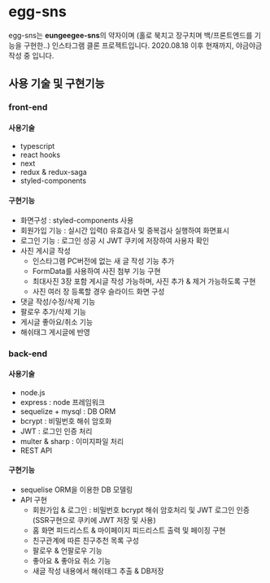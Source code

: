 # egg-sns
egg-sns는 **eungeegee-sns**의 약자이며 (홀로 북치고 장구치며 백/프론트엔드를 기능을 구현한..) 인스타그램 클론 프로젝트입니다.
2020.08.18 이후 현재까지, 야금야금 작성 중 입니다.

## 사용 기술 및 구현기능
### front-end
#### 사용기술
- typescript
- react hooks
- next
- redux & redux-saga
- styled-components
#### 구현기능
- 화면구성 : styled-components 사용
- 회원가입 기능 : 실시간 입력() 유효검사 및 중복검사 실행하여 화면표시
- 로그인 기능 : 로그인 성공 시 JWT 쿠키에 저장하여 사용자 확인
- 사진 게시글 작성
  - 인스타그램 PC버전에 없는 새 글 작성 기능 추가
  - FormData를 사용하여 사진 첨부 기능 구현
  - 최대사진 3장 포함 게시글 작성 가능하며, 사진 추가 & 제거 가능하도록 구현
  - 사진 여러 장 등록할 경우 슬라이드 화면 구성
- 댓글 작성/수정/삭제 기능
- 팔로우 추가/삭제 기능
- 게시글 좋아요/취소 기능
- 해쉬태그 게시글에 반영

### back-end
#### 사용기술
- node.js
- express : node 프레임워크
- sequelize + mysql  : DB ORM 
- bcrypt : 비밀번호 해쉬 암호화
- JWT : 로그인 인증 처리
- multer & sharp : 이미지파일 처리
- REST API

#### 구현기능
- sequelise ORM을 이용한 DB 모델링
- API 구현
  - 회원가입 & 로그인 : 비밀번호 bcrypt 해쉬 암호처리 및 JWT 로그인 인증 (SSR구현으로 쿠키에 JWT 저장 및 사용)
  - 홈 화면 피드리스트 & 마이페이지 피드리스트 출력 및 페이징 구현
  - 친구관계에 따른 친구추천 목록 구성 
  - 팔로우 & 언팔로우 기능
  - 좋아요 & 좋아요 취소 기능
  - 새글 작성 내용에서 해쉬태그 추출 & DB저장

